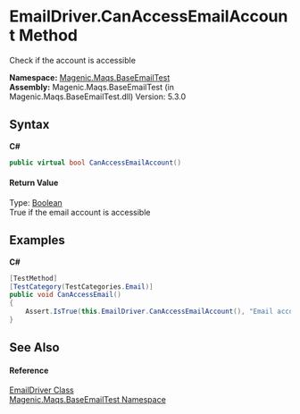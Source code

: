 # EmailDriver.CanAccessEmailAccount Method 
 

Check if the account is accessible

**Namespace:**&nbsp;<a href="#/MAQS_5/Email_AUTOGENERATED/Magenic-Maqs-BaseEmailTest_Namespace">Magenic.Maqs.BaseEmailTest</a><br />**Assembly:**&nbsp;Magenic.Maqs.BaseEmailTest (in Magenic.Maqs.BaseEmailTest.dll) Version: 5.3.0

## Syntax

**C#**<br />
``` C#
public virtual bool CanAccessEmailAccount()
```


#### Return Value
Type: <a href="http://msdn2.microsoft.com/en-us/library/a28wyd50" target="_blank">Boolean</a><br />True if the email account is accessible

## Examples

**C#**<br />
``` C#
[TestMethod]
[TestCategory(TestCategories.Email)]
public void CanAccessEmail()
{
    Assert.IsTrue(this.EmailDriver.CanAccessEmailAccount(), "Email account was not accessible");
}
```


## See Also


#### Reference
<a href="#/MAQS_5/Email_AUTOGENERATED/EmailDriver_Class">EmailDriver Class</a><br /><a href="#/MAQS_5/Email_AUTOGENERATED/Magenic-Maqs-BaseEmailTest_Namespace">Magenic.Maqs.BaseEmailTest Namespace</a><br />